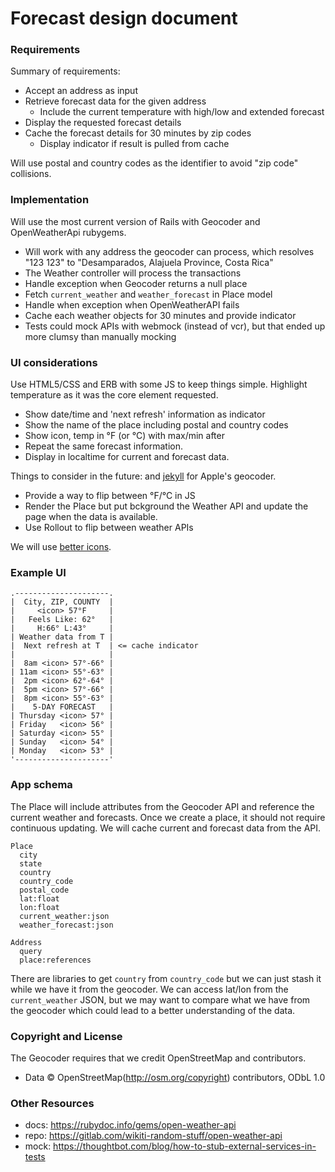 # Forecast design document

### Requirements

Summary of requirements:

- Accept an address as input
- Retrieve forecast data for the given address
  - Include the current temperature with high/low and extended forecast
- Display the requested forecast details
- Cache the forecast details for 30 minutes by zip codes
  - Display indicator if result is pulled from cache

Will use postal and country codes as the identifier to avoid "zip code" collisions.

### Implementation

Will use the most current version of Rails with Geocoder and OpenWeatherApi rubygems.
- Will work with any address the geocoder can process,
  which resolves "123 123" to "Desamparados, Alajuela Province, Costa Rica"
- The Weather controller will process the transactions
- Handle exception when Geocoder returns a null place
- Fetch `current_weather` and `weather_forecast` in Place model
- Handle when exception when OpenWeatherAPI fails
- Cache each weather objects for 30 minutes and provide indicator
- Tests could mock APIs with webmock (instead of vcr),
  but that ended up more clumsy than manually mocking

### UI considerations

Use HTML5/CSS and ERB with some JS to keep things simple.
Highlight temperature as it was the core element requested.

- Show date/time and 'next refresh' information as indicator
- Show the name of the place including postal and country codes
- Show icon, temp in °F (or °C) with max/min after
- Repeat the same forecast information.
- Display in localtime for current and forecast data.

Things to consider in the future:
  and [jekyll](https://github.com/ZekeSnider/jekyll-apple-maps/) for Apple's geocoder.
- Provide a way to flip between °F/°C in JS
- Render the Place but put bckground the Weather API
  and update the page when the data is available.
- Use Rollout to flip between weather APIs

We will use [better icons](https://github.com/hasankoroglu/OpenWeatherMap-Icons).

### Example UI

```
.---------------------.
|  City, ZIP, COUNTY  |
|     <icon> 57°F     |
|   Feels Like: 62°   |
|     H:66° L:43°     |
| Weather data from T |
|  Next refresh at T  | <= cache indicator
|                     |
|  8am <icon> 57°-66° |
| 11am <icon> 55°-63° |
|  2pm <icon> 62°-64° |
|  5pm <icon> 57°-66° |
|  8pm <icon> 55°-63° |
|    5-DAY FORECAST   |
| Thursday <icon> 57° |
| Friday   <icon> 56° |
| Saturday <icon> 55° |
| Sunday   <icon> 54° |
| Monday   <icon> 53° |
'---------------------'
```

### App schema

The Place will include attributes from the Geocoder API and
reference the current weather and forecasts.
Once we create a place, it should not require continuous updating.
We will cache current and forecast data from the API.

```
Place
  city
  state
  country
  country_code
  postal_code
  lat:float
  lon:float
  current_weather:json
  weather_forecast:json

Address
  query
  place:references
```

There are libraries to get `country` from `country_code`
but we can just stash it while we have it from the geocoder.
We can access lat/lon from the `current_weather` JSON,
but we may want to compare what we have from the geocoder
which could lead to a better understanding of the data.

### Copyright and License

The Geocoder requires that we credit OpenStreetMap and contributors.
- Data © OpenStreetMap(http://osm.org/copyright) contributors, ODbL 1.0

### Other Resources

- docs: https://rubydoc.info/gems/open-weather-api
- repo: https://gitlab.com/wikiti-random-stuff/open-weather-api
- mock: https://thoughtbot.com/blog/how-to-stub-external-services-in-tests
